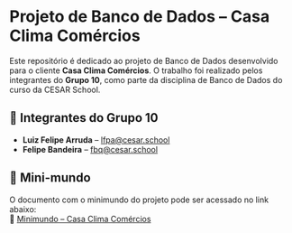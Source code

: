 # Projeto de Banco de Dados – Casa Clima Comércios

Este repositório é dedicado ao projeto de Banco de Dados desenvolvido para o cliente **Casa Clima Comércios**. O trabalho foi realizado pelos integrantes do **Grupo 10**, como parte da disciplina de Banco de Dados do curso da CESAR School.

## 👥 Integrantes do Grupo 10

- **Luiz Felipe Arruda** – [lfpa@cesar.school](mailto:lfpa@cesar.school)  
- **Felipe Bandeira** – [fbq@cesar.school](mailto:fbq@cesar.school)

## 📄 Mini-mundo

O documento com o minimundo do projeto pode ser acessado no link abaixo:  
🔗 [Minimundo – Casa Clima Comércios](https://docs.google.com/document/d/1QDJin0GYfJ47yMUTsJpFgqpG8ybHs2u_uXQVPM3K15s/edit?tab=t.0)
